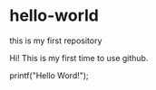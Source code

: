 # hello-world
this is my first repository

Hi! This is my first time to use github.

printf("Hello Word!");
